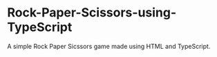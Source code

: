 # Rock-Paper-Scissors-using-TypeScript

A simple Rock Paper Sicssors game made using HTML and TypeScript. 
